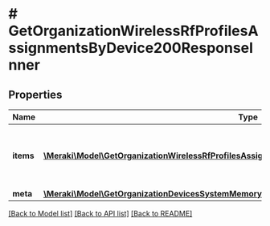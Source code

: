 # # GetOrganizationWirelessRfProfilesAssignmentsByDevice200ResponseInner

## Properties

Name | Type | Description | Notes
------------ | ------------- | ------------- | -------------
**items** | [**\Meraki\Model\GetOrganizationWirelessRfProfilesAssignmentsByDevice200ResponseInnerItemsInner[]**](GetOrganizationWirelessRfProfilesAssignmentsByDevice200ResponseInnerItemsInner.md) | The top-level propery containing all status data. | [optional]
**meta** | [**\Meraki\Model\GetOrganizationDevicesSystemMemoryUsageHistoryByInterval200ResponseMeta**](GetOrganizationDevicesSystemMemoryUsageHistoryByInterval200ResponseMeta.md) |  | [optional]

[[Back to Model list]](../../README.md#models) [[Back to API list]](../../README.md#endpoints) [[Back to README]](../../README.md)
